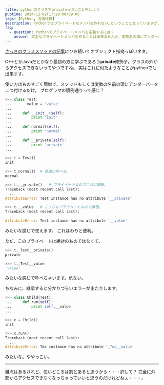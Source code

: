 ```yaml
---
title: pythonのクラスでprivateっぽいことをしよう
pubtime: 2014-12-02T17:28:00+09:00
tags: [Python, 言語仕様]
description: Pythonではプライベートなメンバを作れない…ということになっていますが、一応似たような事は可能です。この記事では、プライベートっぽいメンバの定義の仕方と、その挙動を解説しています。
faq:
  - question: Pythonでプライベートメンバを定義するには？
    answer: 完全なプライベートメンバを作ることは出来ませんが、変数名の頭にアンダーバーを2つ付けることでそれっぽいものを作ることは出来ます。
---
```


[さっきのクラスメソッドの記事](/blog/2014/12/python-classmethod)にひき続いてオブジェクト指向っぽいネタ。

C++とかJavaだとかなり最初の方に学ぶであろう<strong>private</strong>修飾子。クラスの外からアクセスできないってやつですね。
実はこれに似たようなことがpythonでも出来ます。

使い方はものすごく簡単で、メソッドもしくは変数の名前の頭にアンダーバーを二つ付けるだけ。
プログラマの慣例通りって感じ？

``` python
>>> class Test:
... 	__value = 'value'
... 
... 	def __init__(self):
... 		print 'init'
... 
... 	def normal(self):
... 		print 'normal'
... 
... 	def __private(self):
... 		print 'private'
... 

>>> t = Test()
init

>>> t.normal()	# 普通に呼べる。
normal

>>> t.__private()	# プライベートなのでこれは無理。
Traceback (most recent call last):
  ...
AttributeError: Test instance has no attribute '__private'

>>> t.__value	# こっちもプライベートなので無理。
Traceback (most recent call last):
  ...
AttributeError: Test instance has no attribute '__value'
```
みたいな感じで使えます。
これはわりと便利。

ただ、このプライベートは絶対のものではなくて、
``` python
>>> t._Test__private()
private

>>> t._Test__value
'value'
```
みたいな感じで呼べちゃいます。危ない。

ちなみに、継承すると分かりづらいエラーが出たりします。
``` python
>>> class Child(Test):
... 	def run(self):
... 		print self.__value
...

>>> c = Child()
init

>>> c.run()
Traceback (most recent call last):
  ...
AttributeError: Tea instance has no attribute '_Tea__value'
```
みたいな。ややっこい。

---

難点はあるけれど、使いどころは割とあると思うから・・・許して？
完全に外部からアクセスできなくなっちゃっていいと思うのだけれどねぇ・・・。
